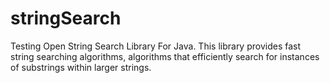 stringSearch
============

Testing Open String Search Library For Java. This library provides fast string searching algorithms, algorithms that efficiently search for instances of substrings within larger strings.
